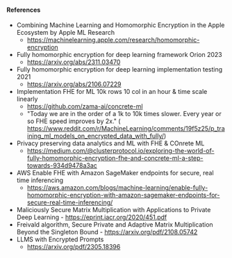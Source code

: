 #### References

- Combining Machine Learning and Homomorphic Encryption in the Apple Ecosystem by Apple ML Research
  - https://machinelearning.apple.com/research/homomorphic-encryption
- Fully homomorphic encryption for deep learning framework Orion 2023
  - https://arxiv.org/abs/2311.03470
- Fully homomorphic encryption for deep learning implementation testing 2021
  - https://arxiv.org/abs/2106.07229
- Implementation FHE for ML 10k rows 10 col in an hour & time scale linearly
  - https://github.com/zama-ai/concrete-ml
  - "Today we are in the order of a 1k to 10k times slower. Every year or so FHE speed improves by 2x." ( https://www.reddit.com/r/MachineLearning/comments/19f5z25/p_training_ml_models_on_encrypted_data_with_fully/)
- Privacy preserving data analytics and ML with FHE & COnrete ML
  - https://medium.com/@clusterprotocol.io/exploring-the-world-of-fully-homomorphic-encryption-fhe-and-concrete-ml-a-step-towards-934d9478a3ac
- AWS Enable FHE with Amazon SageMaker endpoints for secure, real time inferencing
  - https://aws.amazon.com/blogs/machine-learning/enable-fully-homomorphic-encryption-with-amazon-sagemaker-endpoints-for-secure-real-time-inferencing/
- Maliciously Secure Matrix Multiplication with
  Applications to Private Deep Learning - https://eprint.iacr.org/2020/451.pdf
- Freivald algorithm, Secure Private and Adaptive Matrix Multiplication
  Beyond the Singleton Bound - https://arxiv.org/pdf/2108.05742
- LLMS with Encrypted Prompts
  - https://arxiv.org/pdf/2305.18396
